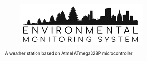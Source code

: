 <p align="center" style="text-align: center;">
<img src="https://github.com/Ewlbo/Environmental-Monitoring-System/blob/master/LOGO.png" width="80%">

A weather station based on Atmel ATmega328P microcontroller 

</p>




